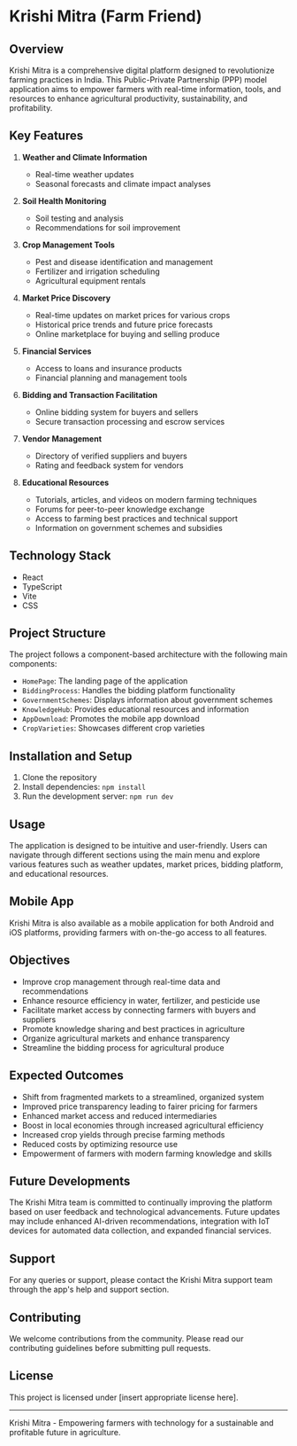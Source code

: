# Krishi Mitra (Farm Friend)

## Overview

Krishi Mitra is a comprehensive digital platform designed to revolutionize farming practices in India. This Public-Private Partnership (PPP) model application aims to empower farmers with real-time information, tools, and resources to enhance agricultural productivity, sustainability, and profitability.

## Key Features

1. **Weather and Climate Information**
   - Real-time weather updates
   - Seasonal forecasts and climate impact analyses

2. **Soil Health Monitoring**
   - Soil testing and analysis
   - Recommendations for soil improvement

3. **Crop Management Tools**
   - Pest and disease identification and management
   - Fertilizer and irrigation scheduling
   - Agricultural equipment rentals

4. **Market Price Discovery**
   - Real-time updates on market prices for various crops
   - Historical price trends and future price forecasts
   - Online marketplace for buying and selling produce

5. **Financial Services**
   - Access to loans and insurance products
   - Financial planning and management tools

6. **Bidding and Transaction Facilitation**
   - Online bidding system for buyers and sellers
   - Secure transaction processing and escrow services

7. **Vendor Management**
   - Directory of verified suppliers and buyers
   - Rating and feedback system for vendors

8. **Educational Resources**
   - Tutorials, articles, and videos on modern farming techniques
   - Forums for peer-to-peer knowledge exchange
   - Access to farming best practices and technical support
   - Information on government schemes and subsidies

## Technology Stack

- React
- TypeScript
- Vite
- CSS

## Project Structure

The project follows a component-based architecture with the following main components:

- `HomePage`: The landing page of the application
- `BiddingProcess`: Handles the bidding platform functionality
- `GovernmentSchemes`: Displays information about government schemes
- `KnowledgeHub`: Provides educational resources and information
- `AppDownload`: Promotes the mobile app download
- `CropVarieties`: Showcases different crop varieties

## Installation and Setup

1. Clone the repository
2. Install dependencies: `npm install`
3. Run the development server: `npm run dev`

## Usage

The application is designed to be intuitive and user-friendly. Users can navigate through different sections using the main menu and explore various features such as weather updates, market prices, bidding platform, and educational resources.

## Mobile App

Krishi Mitra is also available as a mobile application for both Android and iOS platforms, providing farmers with on-the-go access to all features.

## Objectives

- Improve crop management through real-time data and recommendations
- Enhance resource efficiency in water, fertilizer, and pesticide use
- Facilitate market access by connecting farmers with buyers and suppliers
- Promote knowledge sharing and best practices in agriculture
- Organize agricultural markets and enhance transparency
- Streamline the bidding process for agricultural produce

## Expected Outcomes

- Shift from fragmented markets to a streamlined, organized system
- Improved price transparency leading to fairer pricing for farmers
- Enhanced market access and reduced intermediaries
- Boost in local economies through increased agricultural efficiency
- Increased crop yields through precise farming methods
- Reduced costs by optimizing resource use
- Empowerment of farmers with modern farming knowledge and skills

## Future Developments

The Krishi Mitra team is committed to continually improving the platform based on user feedback and technological advancements. Future updates may include enhanced AI-driven recommendations, integration with IoT devices for automated data collection, and expanded financial services.

## Support

For any queries or support, please contact the Krishi Mitra support team through the app's help and support section.

## Contributing

We welcome contributions from the community. Please read our contributing guidelines before submitting pull requests.

## License

This project is licensed under [insert appropriate license here].

---

Krishi Mitra - Empowering farmers with technology for a sustainable and profitable future in agriculture.
